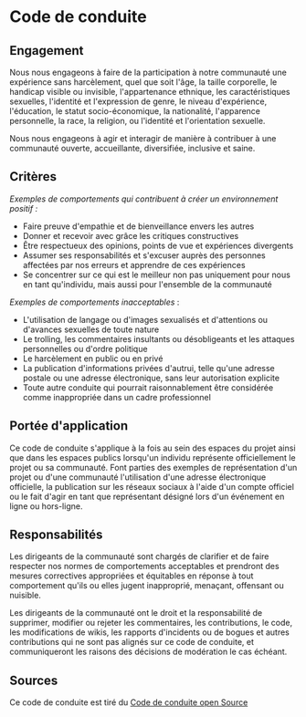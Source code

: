 # **Code de conduite**

## Engagement

Nous nous engageons à faire de la participation à notre communauté une expérience sans harcèlement, quel que soit l'âge, la taille corporelle, le handicap visible ou invisible, l'appartenance ethnique, les caractéristiques sexuelles, l'identité et l'expression de genre, le niveau d'expérience, l'éducation, le statut socio-économique, la nationalité, l'apparence personnelle, la race, la religion, ou l'identité et l'orientation sexuelle.

Nous nous engageons à agir et interagir de manière à contribuer à une communauté ouverte, accueillante, diversifiée, inclusive et saine.

## Critères

_Exemples de comportements qui contribuent à créer un environnement positif :_

   + Faire preuve d'empathie et de bienveillance envers les autres
   + Donner et recevoir avec grâce les critiques constructives
   + Être respectueux des opinions, points de vue et expériences divergents
   + Assumer ses responsabilités et s'excuser auprès des personnes affectées par nos erreurs et apprendre de ces expériences
   + Se concentrer sur ce qui est le meilleur non pas uniquement pour nous en tant qu'individu, mais aussi pour l'ensemble de la communauté

_Exemples de comportements inacceptables_ :

   + L'utilisation de langage ou d'images sexualisés et d'attentions ou d'avances sexuelles de toute nature
   + Le trolling, les commentaires insultants ou désobligeants et les attaques personnelles ou d'ordre politique
   + Le harcèlement en public ou en privé
   + La publication d'informations privées d'autrui, telle qu'une adresse postale ou une adresse électronique, sans leur autorisation explicite
   + Toute autre conduite qui pourrait raisonnablement être considérée comme inappropriée dans un cadre professionnel

## Portée d'application

Ce code de conduite s'applique à la fois au sein des espaces du projet ainsi que dans les espaces publics lorsqu'un individu représente officiellement le projet ou sa communauté. Font parties des exemples de représentation d'un projet ou d'une communauté l'utilisation d'une adresse électronique officielle, la publication sur les réseaux sociaux à l'aide d'un compte officiel ou le fait d'agir en tant que représentant désigné lors d'un événement en ligne ou hors-ligne.

## Responsabilités

Les dirigeants de la communauté sont chargés de clarifier et de faire respecter nos normes de comportements acceptables et prendront des mesures correctives appropriées et équitables en réponse à tout comportement qu'ils ou elles jugent inapproprié, menaçant, offensant ou nuisible.

Les dirigeants de la communauté ont le droit et la responsabilité de supprimer, modifier ou rejeter les commentaires, les contributions, le code, les modifications de wikis, les rapports d'incidents ou de bogues et autres contributions qui ne sont pas alignés sur ce code de conduite, et communiqueront les raisons des décisions de modération le cas échéant.

## Sources

Ce code de conduite est tiré du [Code de conduite open Source](https://www.contributor-covenant.org/)
